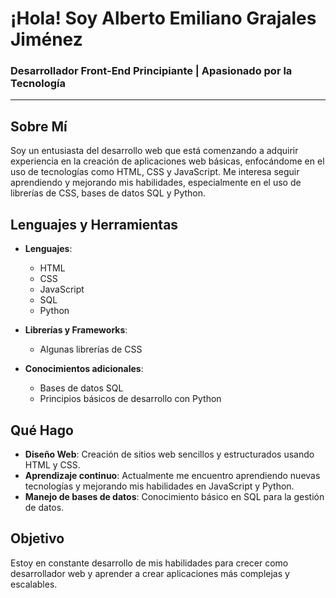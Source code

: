 # ¡Hola! Soy Alberto Emiliano Grajales Jiménez

### Desarrollador Front-End Principiante | Apasionado por la Tecnología

---

## Sobre Mí
Soy un entusiasta del desarrollo web que está comenzando a adquirir experiencia en la creación de aplicaciones web básicas, enfocándome en el uso de tecnologías como HTML, CSS y JavaScript. Me interesa seguir aprendiendo y mejorando mis habilidades, especialmente en el uso de librerías de CSS, bases de datos SQL y Python.

## Lenguajes y Herramientas

- **Lenguajes**:
  - HTML
  - CSS
  - JavaScript
  - SQL
  - Python

- **Librerías y Frameworks**:
  - Algunas librerías de CSS

- **Conocimientos adicionales**:
  - Bases de datos SQL
  - Principios básicos de desarrollo con Python

## Qué Hago
- **Diseño Web**: Creación de sitios web sencillos y estructurados usando HTML y CSS.
- **Aprendizaje continuo**: Actualmente me encuentro aprendiendo nuevas tecnologías y mejorando mis habilidades en JavaScript y Python.
- **Manejo de bases de datos**: Conocimiento básico en SQL para la gestión de datos.

## Objetivo
Estoy en constante desarrollo de mis habilidades para crecer como desarrollador web y aprender a crear aplicaciones más complejas y escalables.

